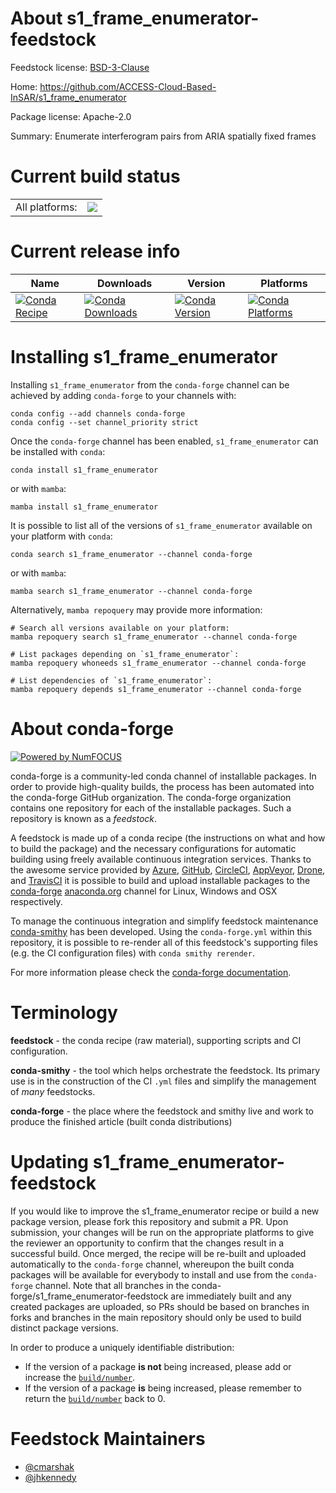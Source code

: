 About s1_frame_enumerator-feedstock
===================================

Feedstock license: [BSD-3-Clause](https://github.com/conda-forge/s1_frame_enumerator-feedstock/blob/main/LICENSE.txt)

Home: https://github.com/ACCESS-Cloud-Based-InSAR/s1_frame_enumerator

Package license: Apache-2.0

Summary: Enumerate interferogram pairs from ARIA spatially fixed frames

Current build status
====================


<table><tr><td>All platforms:</td>
    <td>
      <a href="https://dev.azure.com/conda-forge/feedstock-builds/_build/latest?definitionId=21345&branchName=main">
        <img src="https://dev.azure.com/conda-forge/feedstock-builds/_apis/build/status/s1_frame_enumerator-feedstock?branchName=main">
      </a>
    </td>
  </tr>
</table>

Current release info
====================

| Name | Downloads | Version | Platforms |
| --- | --- | --- | --- |
| [![Conda Recipe](https://img.shields.io/badge/recipe-s1__frame__enumerator-green.svg)](https://anaconda.org/conda-forge/s1_frame_enumerator) | [![Conda Downloads](https://img.shields.io/conda/dn/conda-forge/s1_frame_enumerator.svg)](https://anaconda.org/conda-forge/s1_frame_enumerator) | [![Conda Version](https://img.shields.io/conda/vn/conda-forge/s1_frame_enumerator.svg)](https://anaconda.org/conda-forge/s1_frame_enumerator) | [![Conda Platforms](https://img.shields.io/conda/pn/conda-forge/s1_frame_enumerator.svg)](https://anaconda.org/conda-forge/s1_frame_enumerator) |

Installing s1_frame_enumerator
==============================

Installing `s1_frame_enumerator` from the `conda-forge` channel can be achieved by adding `conda-forge` to your channels with:

```
conda config --add channels conda-forge
conda config --set channel_priority strict
```

Once the `conda-forge` channel has been enabled, `s1_frame_enumerator` can be installed with `conda`:

```
conda install s1_frame_enumerator
```

or with `mamba`:

```
mamba install s1_frame_enumerator
```

It is possible to list all of the versions of `s1_frame_enumerator` available on your platform with `conda`:

```
conda search s1_frame_enumerator --channel conda-forge
```

or with `mamba`:

```
mamba search s1_frame_enumerator --channel conda-forge
```

Alternatively, `mamba repoquery` may provide more information:

```
# Search all versions available on your platform:
mamba repoquery search s1_frame_enumerator --channel conda-forge

# List packages depending on `s1_frame_enumerator`:
mamba repoquery whoneeds s1_frame_enumerator --channel conda-forge

# List dependencies of `s1_frame_enumerator`:
mamba repoquery depends s1_frame_enumerator --channel conda-forge
```


About conda-forge
=================

[![Powered by
NumFOCUS](https://img.shields.io/badge/powered%20by-NumFOCUS-orange.svg?style=flat&colorA=E1523D&colorB=007D8A)](https://numfocus.org)

conda-forge is a community-led conda channel of installable packages.
In order to provide high-quality builds, the process has been automated into the
conda-forge GitHub organization. The conda-forge organization contains one repository
for each of the installable packages. Such a repository is known as a *feedstock*.

A feedstock is made up of a conda recipe (the instructions on what and how to build
the package) and the necessary configurations for automatic building using freely
available continuous integration services. Thanks to the awesome service provided by
[Azure](https://azure.microsoft.com/en-us/services/devops/), [GitHub](https://github.com/),
[CircleCI](https://circleci.com/), [AppVeyor](https://www.appveyor.com/),
[Drone](https://cloud.drone.io/welcome), and [TravisCI](https://travis-ci.com/)
it is possible to build and upload installable packages to the
[conda-forge](https://anaconda.org/conda-forge) [anaconda.org](https://anaconda.org/)
channel for Linux, Windows and OSX respectively.

To manage the continuous integration and simplify feedstock maintenance
[conda-smithy](https://github.com/conda-forge/conda-smithy) has been developed.
Using the ``conda-forge.yml`` within this repository, it is possible to re-render all of
this feedstock's supporting files (e.g. the CI configuration files) with ``conda smithy rerender``.

For more information please check the [conda-forge documentation](https://conda-forge.org/docs/).

Terminology
===========

**feedstock** - the conda recipe (raw material), supporting scripts and CI configuration.

**conda-smithy** - the tool which helps orchestrate the feedstock.
                   Its primary use is in the construction of the CI ``.yml`` files
                   and simplify the management of *many* feedstocks.

**conda-forge** - the place where the feedstock and smithy live and work to
                  produce the finished article (built conda distributions)


Updating s1_frame_enumerator-feedstock
======================================

If you would like to improve the s1_frame_enumerator recipe or build a new
package version, please fork this repository and submit a PR. Upon submission,
your changes will be run on the appropriate platforms to give the reviewer an
opportunity to confirm that the changes result in a successful build. Once
merged, the recipe will be re-built and uploaded automatically to the
`conda-forge` channel, whereupon the built conda packages will be available for
everybody to install and use from the `conda-forge` channel.
Note that all branches in the conda-forge/s1_frame_enumerator-feedstock are
immediately built and any created packages are uploaded, so PRs should be based
on branches in forks and branches in the main repository should only be used to
build distinct package versions.

In order to produce a uniquely identifiable distribution:
 * If the version of a package **is not** being increased, please add or increase
   the [``build/number``](https://docs.conda.io/projects/conda-build/en/latest/resources/define-metadata.html#build-number-and-string).
 * If the version of a package **is** being increased, please remember to return
   the [``build/number``](https://docs.conda.io/projects/conda-build/en/latest/resources/define-metadata.html#build-number-and-string)
   back to 0.

Feedstock Maintainers
=====================

* [@cmarshak](https://github.com/cmarshak/)
* [@jhkennedy](https://github.com/jhkennedy/)

